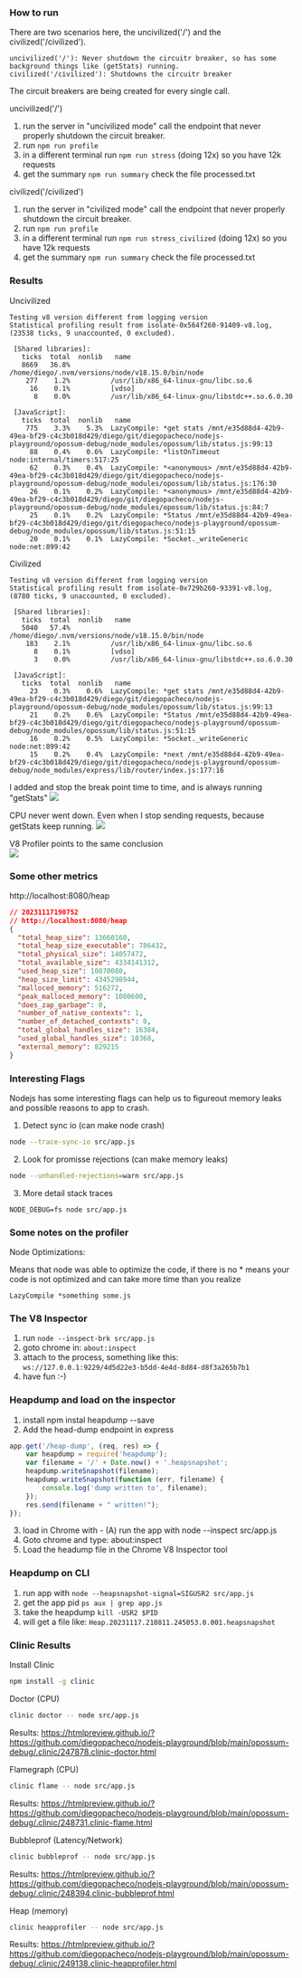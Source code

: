 ### How to run

There are two scenarios here, the uncivilized('/') and the civilized('/civilized').
```
uncivilized('/'): Never shutdown the circuitr breaker, so has some background things like (getStats) running.
civilized('/civilized'): Shutdowns the circuitr breaker
```
The circuit breakers are being created for every single call.


uncivilized('/')
1. run the server in "uncivilized mode" call the endpoint that never properly shutdown the circuit breaker.
2. run `npm run profile`
3. in a different terminal run `npm run stress` (doing 12x) so you have 12k requests
4. get the summary `npm run summary` check the file processed.txt

civilized('/civilized')
1. run the server in "civilized mode" call the endpoint that never properly shutdown the circuit breaker.
2. run `npm run profile`
3. in a different terminal run `npm run stress_civilized` (doing 12x) so you have 12k requests
4. get the summary `npm run summary` check the file processed.txt

### Results

Uncivilized
```
Testing v8 version different from logging version
Statistical profiling result from isolate-0x564f260-91409-v8.log, (23538 ticks, 9 unaccounted, 0 excluded).

 [Shared libraries]:
   ticks  total  nonlib   name
   8669   36.8%          /home/diego/.nvm/versions/node/v18.15.0/bin/node
    277    1.2%          /usr/lib/x86_64-linux-gnu/libc.so.6
     16    0.1%          [vdso]
      8    0.0%          /usr/lib/x86_64-linux-gnu/libstdc++.so.6.0.30

 [JavaScript]:
   ticks  total  nonlib   name
    775    3.3%    5.3%  LazyCompile: *get stats /mnt/e35d88d4-42b9-49ea-bf29-c4c3b018d429/diego/git/diegopacheco/nodejs-playground/opossum-debug/node_modules/opossum/lib/status.js:99:13
     88    0.4%    0.6%  LazyCompile: *listOnTimeout node:internal/timers:517:25
     62    0.3%    0.4%  LazyCompile: *<anonymous> /mnt/e35d88d4-42b9-49ea-bf29-c4c3b018d429/diego/git/diegopacheco/nodejs-playground/opossum-debug/node_modules/opossum/lib/status.js:176:30
     26    0.1%    0.2%  LazyCompile: *<anonymous> /mnt/e35d88d4-42b9-49ea-bf29-c4c3b018d429/diego/git/diegopacheco/nodejs-playground/opossum-debug/node_modules/opossum/lib/status.js:84:7
     25    0.1%    0.2%  LazyCompile: *Status /mnt/e35d88d4-42b9-49ea-bf29-c4c3b018d429/diego/git/diegopacheco/nodejs-playground/opossum-debug/node_modules/opossum/lib/status.js:51:15
     20    0.1%    0.1%  LazyCompile: *Socket._writeGeneric node:net:899:42
```

Civilized
```
Testing v8 version different from logging version
Statistical profiling result from isolate-0x729b260-93391-v8.log, (8780 ticks, 9 unaccounted, 0 excluded).

 [Shared libraries]:
   ticks  total  nonlib   name
   5040   57.4%          /home/diego/.nvm/versions/node/v18.15.0/bin/node
    183    2.1%          /usr/lib/x86_64-linux-gnu/libc.so.6
      8    0.1%          [vdso]
      3    0.0%          /usr/lib/x86_64-linux-gnu/libstdc++.so.6.0.30

 [JavaScript]:
   ticks  total  nonlib   name
     23    0.3%    0.6%  LazyCompile: *get stats /mnt/e35d88d4-42b9-49ea-bf29-c4c3b018d429/diego/git/diegopacheco/nodejs-playground/opossum-debug/node_modules/opossum/lib/status.js:99:13
     21    0.2%    0.6%  LazyCompile: *Status /mnt/e35d88d4-42b9-49ea-bf29-c4c3b018d429/diego/git/diegopacheco/nodejs-playground/opossum-debug/node_modules/opossum/lib/status.js:51:15
     16    0.2%    0.5%  LazyCompile: *Socket._writeGeneric node:net:899:42
     15    0.2%    0.4%  LazyCompile: *next /mnt/e35d88d4-42b9-49ea-bf29-c4c3b018d429/diego/git/diegopacheco/nodejs-playground/opossum-debug/node_modules/express/lib/router/index.js:177:16
```     

I added and stop the break point time to time, and is always running "getStats"
<img src="getStats-runs-everry-1-sec.png"></img>

CPU never went down. Even when I stop sending requests, because getStats keep running.
<img src="CPU_dont_go_down.png"></img>

V8 Profiler points to the same conclusion <BR>
<img src="v8-profiler-summary.png"></img>

### Some other metrics

http://localhost:8080/heap
```json
// 20231117190752
// http://localhost:8080/heap
{
  "total_heap_size": 13660160,
  "total_heap_size_executable": 786432,
  "total_physical_size": 14057472,
  "total_available_size": 4334141312,
  "used_heap_size": 10870080,
  "heap_size_limit": 4345298944,
  "malloced_memory": 516272,
  "peak_malloced_memory": 1080600,
  "does_zap_garbage": 0,
  "number_of_native_contexts": 1,
  "number_of_detached_contexts": 0,
  "total_global_handles_size": 16384,
  "used_global_handles_size": 10368,
  "external_memory": 829215
}
```

### Interesting Flags

Nodejs has some interesting flags can help us to figureout memory leaks and possible reasons to app to crash.

1) Detect sync io (can make node crash)
```bash
node --trace-sync-io src/app.js
```
2) Look for promisse rejections (can make memory leaks)
```bash
node --unhandled-rejections=warn src/app.js
```
3) More detail stack traces
```
NODE_DEBUG=fs node src/app.js
```

### Some notes on the profiler

Node Optimizations:

Means that node was able to optimize the code, if there is no * means your code 
is not optimized and can take more time than you realize
```
LazyCompile *something some.js 
```

### The V8 Inspector

1. run `node --inspect-brk src/app.js` 
2. goto chrome in: `about:inspect`
3. attach to the process, something like this: `ws://127.0.0.1:9229/4d5d22e3-b5dd-4e4d-8d84-d8f3a265b7b1`
4. have fun :-)

### Heapdump and load on the inspector

1. install npm instal heapdump --save
2. Add the head-dump endpoint in express
```js
app.get('/heap-dump', (req, res) => {
    var heapdump = require('heapdump');
    var filename = '/' + Date.now() + '.heapsnapshot';
    heapdump.writeSnapshot(filename);
    heapdump.writeSnapshot(function (err, filename) {
        console.log('dump written to', filename);
    });
    res.send(filename + " written!");
});
```
3. load in Chrome with - (A) run the app with node --inspect src/app.js
4. Goto chrome and type: about:inspect
5. Load the headump file in the Chrome V8 Inspector tool

### Heapdump on CLI

1. run app with `node --heapsnapshot-signal=SIGUSR2 src/app.js`
2. get the app pid `ps aux | grep app.js`
3. take the heapdump `kill -USR2 $PID`
4. will get a file like: `Heap.20231117.210811.245053.0.001.heapsnapshot`

### Clinic Results

Install Clinic
```bash
npm install -g clinic
```


Doctor (CPU)
```bash
clinic doctor -- node src/app.js
```
Results: https://htmlpreview.github.io/?https://github.com/diegopacheco/nodejs-playground/blob/main/opossum-debug/.clinic/247878.clinic-doctor.html

Flamegraph (CPU)
```bash
clinic flame -- node src/app.js
```
Results: https://htmlpreview.github.io/?https://github.com/diegopacheco/nodejs-playground/blob/main/opossum-debug/.clinic/248731.clinic-flame.html

Bubbleprof (Latency/Network)
```bash
clinic bubbleprof -- node src/app.js
```
Results: https://htmlpreview.github.io/?https://github.com/diegopacheco/nodejs-playground/blob/main/opossum-debug/.clinic/248394.clinic-bubbleprof.html

Heap (memory)
```bash
clinic heapprofiler -- node src/app.js
```
Results: https://htmlpreview.github.io/?https://github.com/diegopacheco/nodejs-playground/blob/main/opossum-debug/.clinic/249138.clinic-heapprofiler.html